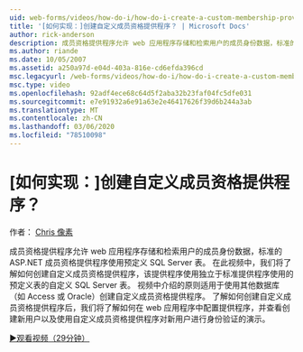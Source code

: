 ```yaml
---
uid: web-forms/videos/how-do-i/how-do-i-create-a-custom-membership-provider
title: '[如何实现：]创建自定义成员资格提供程序？ | Microsoft Docs'
author: rick-anderson
description: 成员资格提供程序允许 web 应用程序存储和检索用户的成员身份数据，标准的 ASP.NET 成员资格提供程序使用预定义 。
ms.author: riande
ms.date: 10/05/2007
ms.assetid: a250a97d-e04d-403a-816e-cd6efda396cd
msc.legacyurl: /web-forms/videos/how-do-i/how-do-i-create-a-custom-membership-provider
msc.type: video
ms.openlocfilehash: 92adf4ece68c64d5f2aba32b23faf04fc5dfe031
ms.sourcegitcommit: e7e91932a6e91a63e2e46417626f39d6b244a3ab
ms.translationtype: MT
ms.contentlocale: zh-CN
ms.lasthandoff: 03/06/2020
ms.locfileid: "78510098"
---
```

# <a name="how-do-i-create-a-custom-membership-provider"></a>[如何实现：]创建自定义成员资格提供程序？

作者： [Chris 像素](https://twitter.com/chrispels)

成员资格提供程序允许 web 应用程序存储和检索用户的成员身份数据，标准的 ASP.NET 成员资格提供程序使用预定义 SQL Server 表。 在此视频中，我们将了解如何创建自定义成员资格提供程序，该提供程序使用独立于标准提供程序使用的预定义表的自定义 SQL Server 表。 视频中介绍的原则适用于使用其他数据库（如 Access 或 Oracle）创建自定义成员资格提供程序。 了解如何创建自定义成员资格提供程序后，我们将了解如何在 web 应用程序中配置提供程序，并查看创建新用户以及使用自定义成员资格提供程序对新用户进行身份验证的演示。

[&#9654;观看视频（29分钟）](https://channel9.msdn.com/Blogs/ASP-NET-Site-Videos/how-do-i-create-a-custom-membership-provider)

